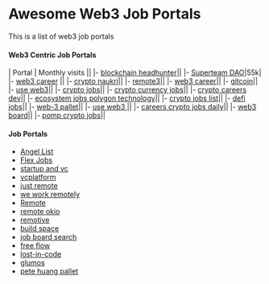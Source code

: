 # Awesome Web3 Job Portals
This is a list of web3 job portals

#### Web3 Centric Job Portals
| Portal | Monthly visits ||
|- [blockchain headhunter](https://blockchainheadhunter.com/jobs)||
|- [Superteam DAO](https://earn.superteam.fun/)|55k| 
|- [web3 career](https://web3.career) ||
|- [crypto naukri](https://www.cryptonaukri.com/)||
|- [remote3](https://remote3.co/web3-jobs)||
|- [web3 career](https://web3.career/)||
|- [gitcoin](https://gitcoin.co/)||
|- [use web3](https://www.useweb3.xyz/jobs/t/smart-contract)||
|- [crypto jobs](https://crypto.jobs)||
|- [crypto currency jobs](https://cryptocurrencyjobs.co)||
|- [crypto careers dev](https://www.cryptocareers.dev/)||
|- [ecosystem jobs polygon technology](https://ecosystemjobs.polygon.technology/jobs)||
|- [crypto jobs list](https://cryptojobslist.com)||
|- [defi jobs](https://defi.jobs)||
|- [web-3 pallet](https://web-3.pallet.xyz)||
|- [use web3 ](https://useweb3.xyz/jobs)||
|- [careers crypto jobs daily](https://careers.cryptojobsdaily.com)||
|- [web3 board](https://web3board.io)||
|- [pomp crypto jobs](https://pompcryptojobs.coms.co)||
#### Job Portals

- [Angel List](https://angel.co/jobs)
- [Flex Jobs](https://www.flexjobs.com/)
- [startup and vc](https://www.startupandvc.com/venture-capital-jobs)
- [vcplatform](https://www.vcplatform.com/jobs)
- [just remote](https://justremote.co)
- [we work remotely](https://weworkremotely.com)
- [Remote](https://Remote.co)
- [remote okio](https://remoteokio)
- [remotive](https://remotive.io)
- [build space ](https://buildspace.so)
- [job board search](https://jobboardsearch.com/web3-companies)
- [free flow](https://www.freeflow.dev/)
- [lost-in-code](https://lost-in-code.com)
- [glumos](https://glumos.com/)
- [pete huang pallet](https://petehuang.pallet.com/talent/profile)

